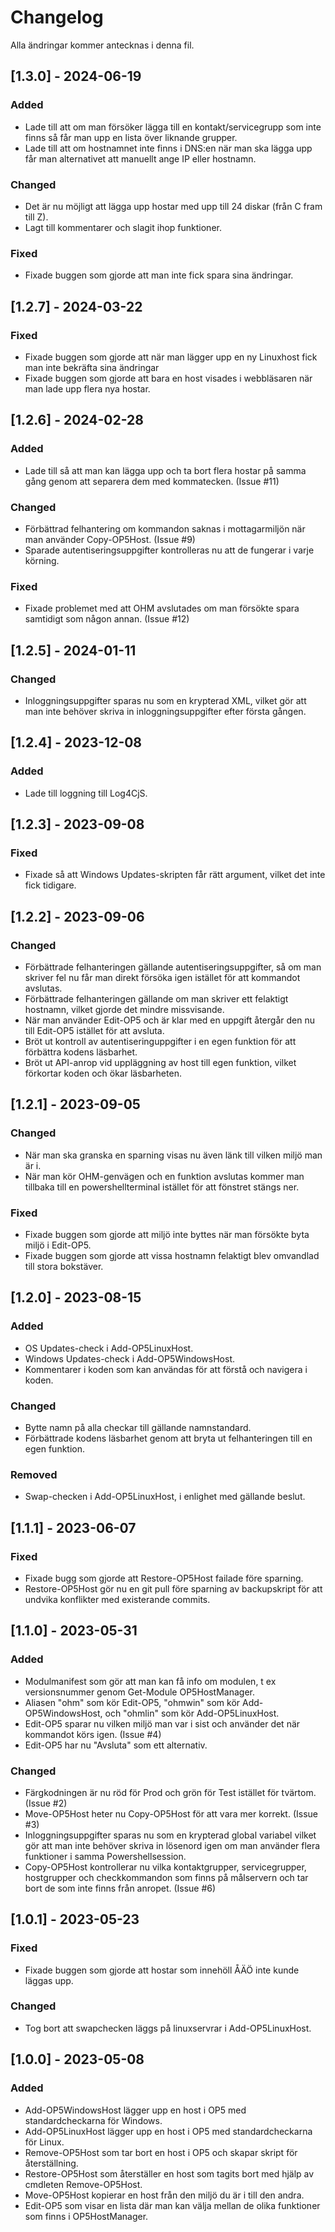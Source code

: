 # Changelog

Alla ändringar kommer antecknas i denna fil.

## [1.3.0] - 2024-06-19

### Added

- Lade till att om man försöker lägga till en kontakt/servicegrupp som inte finns så får man upp en lista över liknande grupper.
- Lade till att om hostnamnet inte finns i DNS:en när man ska lägga upp får man alternativet att manuellt ange IP eller hostnamn.

### Changed

- Det är nu möjligt att lägga upp hostar med upp till 24 diskar (från C fram till Z).
- Lagt till kommentarer och slagit ihop funktioner.

### Fixed

- Fixade buggen som gjorde att man inte fick spara sina ändringar.

## [1.2.7] - 2024-03-22

### Fixed

- Fixade buggen som gjorde att när man lägger upp en ny Linuxhost fick man inte bekräfta sina ändringar
- Fixade buggen som gjorde att bara en host visades i webbläsaren när man lade upp flera nya hostar.

## [1.2.6] - 2024-02-28

### Added

- Lade till så att man kan lägga upp och ta bort flera hostar på samma gång genom att separera dem med kommatecken. (Issue #11)

### Changed

- Förbättrad felhantering om kommandon saknas i mottagarmiljön när man använder Copy-OP5Host. (Issue #9)
- Sparade autentiseringsuppgifter kontrolleras nu att de fungerar i varje körning.

### Fixed

- Fixade problemet med att OHM avslutades om man försökte spara samtidigt som någon annan. (Issue #12)

## [1.2.5] - 2024-01-11

### Changed

- Inloggningsuppgifter sparas nu som en krypterad XML, vilket gör att man inte behöver skriva in inloggningsuppgifter efter första gången.

## [1.2.4] - 2023-12-08

### Added

- Lade till loggning till Log4CjS.

## [1.2.3] - 2023-09-08

### Fixed

- Fixade så att Windows Updates-skripten får rätt argument, vilket det inte fick tidigare.

## [1.2.2] - 2023-09-06

### Changed

- Förbättrade felhanteringen gällande autentiseringsuppgifter, så om man skriver fel nu får man direkt försöka igen istället för att kommandot avslutas.
- Förbättrade felhanteringen gällande om man skriver ett felaktigt hostnamn, vilket gjorde det mindre missvisande.
- När man använder Edit-OP5 och är klar med en uppgift återgår den nu till Edit-OP5 istället för att avsluta.
- Bröt ut kontroll av autentiseringuppgifter i en egen funktion för att förbättra kodens läsbarhet.
- Bröt ut API-anrop vid uppläggning av host till egen funktion, vilket förkortar koden och ökar läsbarheten.

## [1.2.1] - 2023-09-05

### Changed

- När man ska granska en sparning visas nu även länk till vilken miljö man är i.
- När man kör OHM-genvägen och en funktion avslutas kommer man tillbaka till en powershellterminal istället för att fönstret stängs ner.

### Fixed

- Fixade buggen som gjorde att miljö inte byttes när man försökte byta miljö i Edit-OP5.
- Fixade buggen som gjorde att vissa hostnamn felaktigt blev omvandlad till stora bokstäver.

## [1.2.0] - 2023-08-15

### Added

- OS Updates-check i Add-OP5LinuxHost.
- Windows Updates-check i Add-OP5WindowsHost.
- Kommentarer i koden som kan användas för att förstå och navigera i koden.

### Changed

- Bytte namn på alla checkar till gällande namnstandard.
- Förbättrade kodens läsbarhet genom att bryta ut felhanteringen till en egen funktion.

### Removed

- Swap-checken i Add-OP5LinuxHost, i enlighet med gällande beslut.

## [1.1.1] - 2023-06-07

### Fixed

- Fixade bugg som gjorde att Restore-OP5Host failade före sparning.
- Restore-OP5Host gör nu en git pull före sparning av backupskript för att undvika konflikter med existerande commits.

## [1.1.0] - 2023-05-31

### Added

- Modulmanifest som gör att man kan få info om modulen, t ex versionsnummer genom Get-Module OP5HostManager.
- Aliasen "ohm" som kör Edit-OP5, "ohmwin" som kör Add-OP5WindowsHost, och "ohmlin" som kör Add-OP5LinuxHost.
- Edit-OP5 sparar nu vilken miljö man var i sist och använder det när kommandot körs igen. (Issue #4)
- Edit-OP5 har nu "Avsluta" som ett alternativ.

### Changed

- Färgkodningen är nu röd för Prod och grön för Test istället för tvärtom. (Issue #2)
- Move-OP5Host heter nu Copy-OP5Host för att vara mer korrekt. (Issue #3)
- Inloggningsuppgifter sparas nu som en krypterad global variabel vilket gör att man inte behöver skriva in lösenord igen om man använder flera funktioner i samma Powershellsession.
- Copy-OP5Host kontrollerar nu vilka kontaktgrupper, servicegrupper, hostgrupper och checkkommandon som finns på målservern och tar bort de som inte finns från anropet. (Issue #6)  

## [1.0.1] - 2023-05-23

### Fixed

- Fixade buggen som gjorde att hostar som innehöll ÅÄÖ inte kunde läggas upp.

### Changed

- Tog bort att swapchecken läggs på linuxservrar i Add-OP5LinuxHost.

## [1.0.0] - 2023-05-08

### Added 

- Add-OP5WindowsHost lägger upp en host i OP5 med standardcheckarna för Windows.
- Add-OP5LinuxHost lägger upp en host i OP5 med standardcheckarna för Linux.
- Remove-OP5Host som tar bort en host i OP5 och skapar skript för återställning.
- Restore-OP5Host som återställer en host som tagits bort med hjälp av cmdleten Remove-OP5Host.
- Move-OP5Host kopierar en host från den miljö du är i till den andra.
- Edit-OP5 som visar en lista där man kan välja mellan de olika funktioner som finns i OP5HostManager.